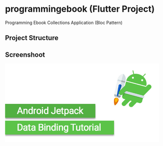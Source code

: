 # programmingebook (Flutter Project)

Programming Ebook Collections Application (Bloc Pattern)


Project Structure
--------

Screenshoot
--------
  <img alt="English Unicdoe Choose" src="https://github.com/dev-mgkaung/DataBindingDemo/blob/master/screenshot/databinding_cover.jpg" />
